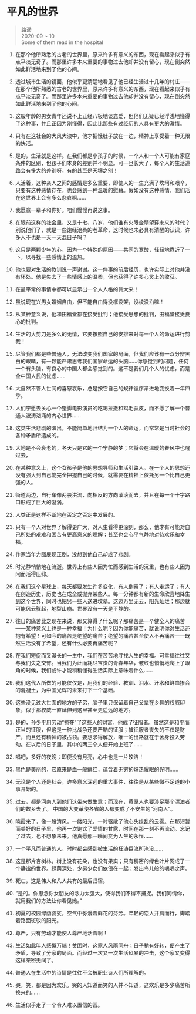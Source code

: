 # 平凡的世界
> 路遥  
> 2020-09 ~ 10  
> Some of them read in the hospital

1. 在那个他所熟悉的古老的世界里，原来许多有意义的东西，现在看起来似乎有点平淡无奇了。而那里许多本来重要的事物过去他却并没有留心，现在倒突然如此鲜活地来到了他的心间。

2. 透过城市生活的镜面，他似乎更清楚地看见了他已经生活过十几年的村庄——在那个他所熟悉的古老的世界里，原来许多有意义的东西，现在看起来似乎有点平淡无奇了。而那里许多本来重要的事物过去他却并没有留心，现在倒突然如此鲜活地来到了他的心间。

3. 这般年龄的男女青年还说不上正经八板地谈恋爱，但他们无疑已经浮浅地懂得了这种事，并且正因为刚懂得，因此比那些有过经历的人具有更大的激情。

4. 只有在这社会的大风大浪中，他才把饿肚子放在一边，精神上享受着一种无限的快活。

5. 是的，生活就是这样。在我们都是小孩子的时候，一个人和一个人可能有家庭条件的区别，但孩子们本身的差别并不明显。可一旦长大了，每个人的生活道路会有多大的差别呀，有的甚至是天壤之别！

6. 人活着，这种亲人之间的感情是多么重要，即使人的一生充满了坎坷和艰辛，只要有这种感情存在，也会感到一种温暖的慰藉。假如没有这种感情，我们活在这世界上会有多么悲哀啊……

7. 我愿意一辈子和你好。咱们慢慢再说这事。

8. 在眼前这样的社会里，又是十七、八岁，他们谁有火眼金睛望穿未来的时代？别说他们了，就是一些饱经沧桑的老革命，这时候也未必具有清醒的认识，许多人不也是一天一天混日子吗？

9. 这只是两颗少年的心，因为一个特殊的原因——共同的寒酸，轻轻地靠近了一下，以寻找一些感情上的温热。

10. 他也要对生活的教训说一声谢谢。这一件事的前后经历，也许实际上对他并没有坏处。他是失去了一些情感上的温柔，但也获得了许多心灵上的收获。

11. 在最平常的事情中都可以显示出一个人人格的伟大来！

12. 虽说现在兴男女婚姻自由，但不能自由得没框没架，没棱没沿嘛！

13. 从某种意义说，他和田福堂都在接受批判；他接受思想的批判，田福堂接受良心的批判。

14. 生活的大剪刀是多么的无情，它要按照自己的安排来对每一个人的命运进行剪裁！

15. 尽管我们都是些普通人，无法改变我们国家的局面，但我们应该有一双分辨黑白的眼睛，有一颗能严肃思考我们国家命运的头脑……你感觉到的问题，任何一个有头脑，有良心的中国人都会感觉到的。这不是我们几个人的忧虑，而是全中国人民的忧虑……

16. 大自然不管人世间的喜怒哀乐，总是按它自己的规律循序渐进地变换着一年四季。

17. 人们宁愿去关心一个蹩脚电影演员的吃喝拉撒和鸡毛蒜皮，而不愿了解一个普通人波涛汹涌的内心世界……

18. 这类生活悲剧的演出，不能简单地归结为一个人的命运，而常常是当时社会的各种矛盾所造成的。

19. 大地是不会衰老的，冬天只是它的一个宁静的梦；它将会在温暖的春风中也醒过去，

20. 在某种意义上，这个女孩子是他的思想导师和生活引路人。在一个人的思想还没有强大到自己能完全把握自己的时候，就需要在精神上依托另一个比自己更强的人。

21. 街道两边，自行车像两股洪流，向相反的方向滚滚而去，并且在每一个十字路口形成了巨大的漩涡。

22. 人类正是这样不断地在否定之否定中发展的。

23. 只有一个人对世界了解得更广大，对人生看得更深刻，那么，他才有可能对自己所处的艰难和困苦有更高意义的理解；甚至也会心平气静地对待欢乐和幸福。

24. 作家当年力图展现正剧，没想到他自己却成了悲剧。

25. 时光静悄悄地在流逝。世界上有些人因为忙而感到生活的沉重，也有些人因为闲而活得压抑。

26. 在我们这个星球上，每天都要发生许多变化，有人倒霉了；有人走运了；有人在创造历史，历史也在成全或抛弃某些人。每一分钟都有新的生命欣喜地降生到这个世界，同时也把另一些人送进坟墓。这边万里无云，阳光灿烂；那边就可能风云骤起，地裂山崩。世界没有一天是平静的。

27. 往日的痛苦比之现在来说，那又算得了什么呢？那痛苦是一个健全人的痛苦——某种意义上也是一种幸福！为什么呢？因为你能痛苦，就说明你对生活还抱有希望！可如今的痛苦是绝望的痛苦；绝望的痛苦甚至使人不再痛苦——既然生活没有了希望，还有什么必要再痛苦呢？

28. 在我们短促而又漫长的一生中，我们在苦苦地寻找人生的幸福。可幸福往往又与我们失之交臂。当我们为此而耗尽宝贵的青春年华，皱纹也悄悄地爬上了眼角的时候，我们或许才能稍稍懂得生活实际上意味着什么……

29. 我们这代人所做的可能仅仅是，用我们的经验、教训、泪水、汗水和鲜血掺合的混凝土，为中国光辉的未来打下一个基础。

30. 这些没见过大世面的地方的子弟，脑子里只保留着自己父辈在乡县的权威印象，似乎那权威一直延伸到这里甚至更遥远的地方。

31. 是的，孙少平用劳动“掠夺”了这些人的财富。他成了征服者。虽然这是和平而正当的征服，但这是一种比战争还要严酷的征服；被征服者丧失的不仅是财产，而且还有精神的被占领。要想求得解放，唯一的出路就在于舍身投入劳动。在以后的日子里，其中的两三个人便开始上班了……

32. 唱吧，多好的夜晚；即便没有月亮，心中也是一片皎洁！

33. 黑色是美丽的，它原来是血一般鲜红，蕴含着无穷的炽热耀眼的光明……

34. 无论是个人还是社会，许多意义深远的重大事件，往往是从某些微不足道的小事开始的。

35. 过去，都是河南人到他们这带来做生意；而现在，黄原人也要涉足那个漂泊者们的故乡去了。 中国的大变革使各省的人都变成了不安生的“河南人”。

36. 晓霞来了，像一股清风，一缕阳光，一时驱散了他心头缭乱的云雾。在那短暂而美好的日子里，他再一次饱饮了爱情的甘露，时间在那一刻不再流动。忘记了过去，也不想象未来。他真愿那一瞬间变为人生的永恒……

37. 一个平凡而普通的人，时时都会感到被生活的狂涛巨浪所淹没……

38. 这是那片杏树林。树上没有花朵，也没有果实；只有稠密的绿色叶片网成了一个静谧的世界。绿荫深处，少男少女们依偎在一起；发出鸟儿般的喁喁之声。

39. 死亡，这是伟人和凡人共有的最后归宿。

40. “是的。你思念你女朋友的念力太强大，使得我们不得不捕捉。我们同情你，就用我们的方法让你看见她。”

41. 初夏的校园绿荫婆娑，空气中弥漫着鲜花的芬芳。年轻的恋人并肩而行，脚踏着路面斑驳的阳光。

42. 尊严，只有劳动才能使人尊严地活着啊！

43. 生活如此叫人感慨万端！贫困时，这家人风雨同舟；日子稍有好转，便产生了矛盾，导致了分家的局面。而经过一次又一次生活风暴的冲击，这个家又变得这样亲密无间了。

44. 普通人在生活中的诗情是往往不会被职业诗人们所理解的。

45. 哭，笑，都是因为欢乐。哭的人知道而笑的人并不知道，这欢乐是多少痛苦所换来的……

46. 生活似乎走了一个令人难以置信的圆。

